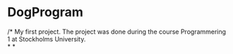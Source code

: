 # DogProgram
/* My first project. The project was done during the course Programmering 1 at Stockholms University.  
* 
* 
